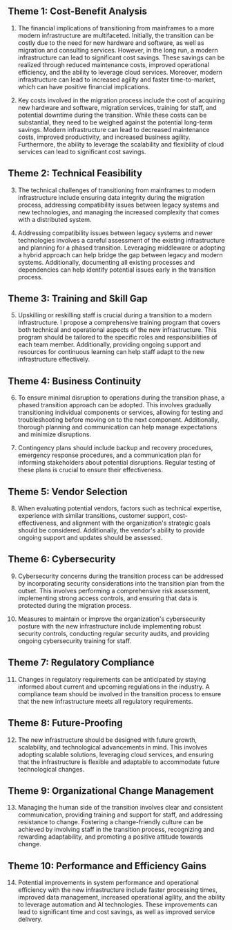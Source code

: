 ## Theme 1: Cost-Benefit Analysis

1. The financial implications of transitioning from mainframes to a more modern infrastructure are multifaceted. Initially, the transition can be costly due to the need for new hardware and software, as well as migration and consulting services. However, in the long run, a modern infrastructure can lead to significant cost savings. These savings can be realized through reduced maintenance costs, improved operational efficiency, and the ability to leverage cloud services. Moreover, modern infrastructure can lead to increased agility and faster time-to-market, which can have positive financial implications.

2. Key costs involved in the migration process include the cost of acquiring new hardware and software, migration services, training for staff, and potential downtime during the transition. While these costs can be substantial, they need to be weighed against the potential long-term savings. Modern infrastructure can lead to decreased maintenance costs, improved productivity, and increased business agility. Furthermore, the ability to leverage the scalability and flexibility of cloud services can lead to significant cost savings.

## Theme 2: Technical Feasibility

3. The technical challenges of transitioning from mainframes to modern infrastructure include ensuring data integrity during the migration process, addressing compatibility issues between legacy systems and new technologies, and managing the increased complexity that comes with a distributed system. 

4. Addressing compatibility issues between legacy systems and newer technologies involves a careful assessment of the existing infrastructure and planning for a phased transition. Leveraging middleware or adopting a hybrid approach can help bridge the gap between legacy and modern systems. Additionally, documenting all existing processes and dependencies can help identify potential issues early in the transition process.

## Theme 3: Training and Skill Gap

5. Upskilling or reskilling staff is crucial during a transition to a modern infrastructure. I propose a comprehensive training program that covers both technical and operational aspects of the new infrastructure. This program should be tailored to the specific roles and responsibilities of each team member. Additionally, providing ongoing support and resources for continuous learning can help staff adapt to the new infrastructure effectively.

## Theme 4: Business Continuity

6. To ensure minimal disruption to operations during the transition phase, a phased transition approach can be adopted. This involves gradually transitioning individual components or services, allowing for testing and troubleshooting before moving on to the next component. Additionally, thorough planning and communication can help manage expectations and minimize disruptions.

7. Contingency plans should include backup and recovery procedures, emergency response procedures, and a communication plan for informing stakeholders about potential disruptions. Regular testing of these plans is crucial to ensure their effectiveness.

## Theme 5: Vendor Selection

8. When evaluating potential vendors, factors such as technical expertise, experience with similar transitions, customer support, cost-effectiveness, and alignment with the organization's strategic goals should be considered. Additionally, the vendor's ability to provide ongoing support and updates should be assessed.

## Theme 6: Cybersecurity

9. Cybersecurity concerns during the transition process can be addressed by incorporating security considerations into the transition plan from the outset. This involves performing a comprehensive risk assessment, implementing strong access controls, and ensuring that data is protected during the migration process.

10. Measures to maintain or improve the organization's cybersecurity posture with the new infrastructure include implementing robust security controls, conducting regular security audits, and providing ongoing cybersecurity training for staff.

## Theme 7: Regulatory Compliance

11. Changes in regulatory requirements can be anticipated by staying informed about current and upcoming regulations in the industry. A compliance team should be involved in the transition process to ensure that the new infrastructure meets all regulatory requirements.

## Theme 8: Future-Proofing

12. The new infrastructure should be designed with future growth, scalability, and technological advancements in mind. This involves adopting scalable solutions, leveraging cloud services, and ensuring that the infrastructure is flexible and adaptable to accommodate future technological changes.

## Theme 9: Organizational Change Management

13. Managing the human side of the transition involves clear and consistent communication, providing training and support for staff, and addressing resistance to change. Fostering a change-friendly culture can be achieved by involving staff in the transition process, recognizing and rewarding adaptability, and promoting a positive attitude towards change.

## Theme 10: Performance and Efficiency Gains

14. Potential improvements in system performance and operational efficiency with the new infrastructure include faster processing times, improved data management, increased operational agility, and the ability to leverage automation and AI technologies. These improvements can lead to significant time and cost savings, as well as improved service delivery.